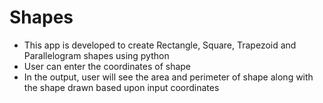 # Shapes
* This app is developed to create Rectangle, Square, Trapezoid and Parallelogram shapes using python
* User can enter the coordinates of shape
* In the output, user will see the area and perimeter of shape along with the shape drawn based upon input coordinates

